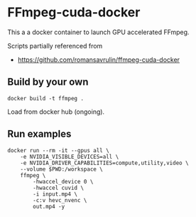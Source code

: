 # FFmpeg-cuda-docker
This a a docker container to launch GPU accelerated FFmpeg.

Scripts partially referenced from 
* https://github.com/romansavrulin/ffmpeg-cuda-docker

## Build by your own

`docker build -t ffmpeg .`

Load from docker hub (ongoing).

## Run examples

```
docker run --rm -it --gpus all \
    -e NVIDIA_VISIBLE_DEVICES=all \
    -e NVIDIA_DRIVER_CAPABILITIES=compute,utility,video \
    --volume $PWD:/workspace \
    ffmpeg \
        -hwaccel_device 0 \
        -hwaccel cuvid \
        -i input.mp4 \
        -c:v hevc_nvenc \
        out.mp4 -y
```
